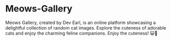 # Meows-Gallery
 Meows Gallery, created by Dev Earl, is an online platform showcasing a delightful collection of random cat images. Explore the cuteness of adorable cats and enjoy the charming feline companions. Enjoy the cuteness! 😺🐾
